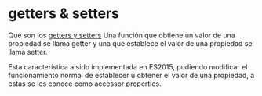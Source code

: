 # getters & setters  
Qué son los [getters y setters](https://yeisondaza.com/entendiendo-getters-y-setters-en-javascript) Una función que obtiene un valor de una propiedad se llama getter 
y una que establece el valor de una propiedad se llama setter.  

Esta característica a sido implementada en ES2015, pudiendo modificar el funcionamiento normal 
de establecer u obtener el valor de una propiedad, a estas se les conoce como accessor properties.
